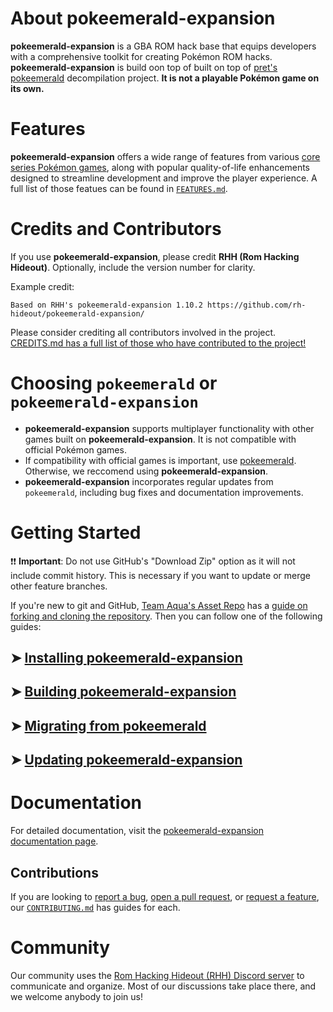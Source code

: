 # About pokeemerald-expansion

**pokeemerald-expansion** is a GBA ROM hack base that equips developers with a comprehensive toolkit for creating Pokémon ROM hacks. **pokeemerald-expansion** is build oon top of built on top of [pret's pokeemerald](https://github.com/pret/pokeemerald) decompilation project. **It is not a playable Pokémon game on its own.** 

# Features

**pokeemerald-expansion** offers a wide range of features from various [core series Pokémon games](https://bulbapedia.bulbagarden.net/wiki/Core_series), along with popular quality-of-life enhancements designed to streamline development and improve the player experience. A full list of those featues can be found in [`FEATURES.md`](FEATURES.md).

# Credits and Contributors

If you use **pokeemerald-expansion**, please credit **RHH (Rom Hacking Hideout)**. Optionally, include the version number for clarity.

Example credit:

```
Based on RHH's pokeemerald-expansion 1.10.2 https://github.com/rh-hideout/pokeemerald-expansion/
```

Please consider crediting all contributors involved in the project. [CREDITS.md has a full list of those who have contributed to the project!](CREDITS.md) 

# Choosing `pokeemerald` or `pokeemerald-expansion`

- **pokeemerald-expansion** supports multiplayer functionality with other games built on **pokeemerald-expansion**. It is not compatible with official Pokémon games.
- If compatibility with official games is important, use [pokeemerald](https://github.com/pret/pokeemerald). Otherwise, we reccomend using **pokeemerald-expansion**.
- **pokeemerald-expansion** incorporates regular updates from `pokeemerald`, including bug fixes and documentation improvements.

# Getting Started

❗❗ **Important**: Do not use GitHub's "Download Zip" option as it will not include commit history. This is necessary if you want to update or merge other feature branches. 

If you're new to git and GitHub, [Team Aqua's Asset Repo](https://github.com/Pawkkie/Team-Aquas-Asset-Repo/) has a [guide on forking and cloning the repository](https://github.com/Pawkkie/Team-Aquas-Asset-Repo/wiki/The-Basics-of-GitHub). Then you can follow one of the following guides:

## ➤ [Installing **pokeemerald-expansion**](INSTALL.md)
## ➤ [Building **pokeemerald-expansion**](INSTALL.md#Building-pokeemerald-expansion)
## ➤ [Migrating from **pokeemerald**](INSTALL.md#Building-pokeemerald-expansion)
## ➤ [Updating **pokeemerald-expansion**](INSTALL.md#Updating-pokeemerald-expansion)

# Documentation

For detailed documentation, visit the [pokeemerald-expansion documentation page](https://rh-hideout.github.io/pokeemerald-expansion/).

## Contributions
If you are looking to [report a bug](CONTRIBUTING.md#Bug-Report), [open a pull request](CONTRIBUTING.md#Pull-Requests), or [request a feature](CONTRIBUTING.md#Feature-Request), our [`CONTRIBUTING.md`](CONTRIBUTING.md) has guides for each.

# Community
Our community uses the [Rom Hacking Hideout (RHH) Discord server](https://discord.gg/6CzjAG6GZk) to communicate and organize. Most of our discussions take place there, and we welcome anybody to join us!

<!--- [here](https://github.com/rh-hideout/pokeemerald-expansion/wiki/Credits). --->

